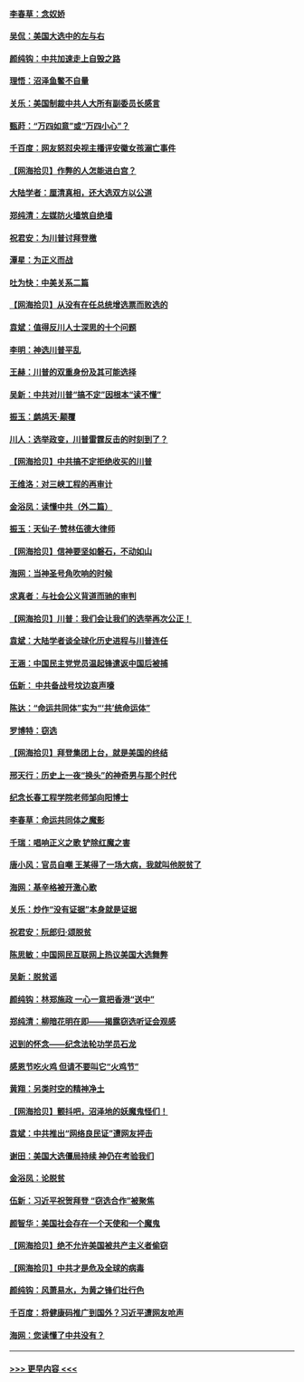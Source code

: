 #### [李春草：念奴娇](../pages/nsc993/n12607083.md?t=12100302) 
#### [吴侃：美国大选中的左与右](../pages/nsc993/n12607054.md?t=12100302) 
#### [颜纯钩：中共加速走上自毁之路](../pages/nsc993/n12606473.md?t=12100302) 
#### [理悟：沼泽鱼鳖不自量](../pages/nsc993/n12606454.md?t=12100302) 
#### [关乐：美国制裁中共人大所有副委员长感言](../pages/nsc993/n12606442.md?t=12100302) 
#### [甄莳：“万四如意”或“万四小心”？](../pages/nsc993/n12606091.md?t=12100302) 
#### [千百度：网友怒怼央视主播评安徽女孩溺亡事件](../pages/nsc993/n12605370.md?t=12100302) 
#### [【网海拾贝】作弊的人怎能进白宫？](../pages/nsc993/n12603546.md?t=12100302) 
#### [大陆学者：厘清真相，还大选双方以公道](../pages/nsc993/n12603475.md?t=12100302) 
#### [郑纯清：左媒防火墙筑自绝墙](../pages/nsc993/n12602226.md?t=12100302) 
#### [祝君安：为川普讨拜登檄](../pages/nsc993/n12602199.md?t=12100302) 
#### [潭星：为正义而战](../pages/nsc993/n12600926.md?t=12100302) 
#### [吐为快：中美关系二篇](../pages/nsc993/n12600908.md?t=12100302) 
#### [【网海拾贝】从没有在任总统增选票而败选的](../pages/nsc993/n12600435.md?t=12100302) 
#### [袁斌：值得反川人士深思的十个问题](../pages/nsc993/n12600332.md?t=12100302) 
#### [李明：神选川普平乱](../pages/nsc993/n12599751.md?t=12100302) 
#### [王赫：川普的双重身份及其可能选择](../pages/nsc993/n12599723.md?t=12100302) 
#### [吴新：中共对川普“搞不定”因根本“读不懂”](../pages/nsc993/n12599502.md?t=12100302) 
#### [振玉：鹧鸪天‧颠覆](../pages/nsc993/n12599494.md?t=12100302) 
#### [川人：选举政变，川普雷霆反击的时刻到了？](../pages/nsc993/n12599291.md?t=12100302) 
#### [【网海拾贝】中共搞不定拒绝收买的川普](../pages/nsc993/n12598955.md?t=12100302) 
#### [王维洛：对三峡工程的再审计](../pages/nsc993/n12598436.md?t=12100302) 
#### [金浴凤：读懂中共（外二篇）](../pages/nsc993/n12597943.md?t=12100302) 
#### [振玉：天仙子‧赞林伍德大律师](../pages/nsc993/n12597929.md?t=12100302) 
#### [【网海拾贝】信神要坚如磐石，不动如山](../pages/nsc993/n12597901.md?t=12100302) 
#### [海网：当神圣号角吹响的时候](../pages/nsc993/n12595891.md?t=12100302) 
#### [求真者：与社会公义背道而驰的审判](../pages/nsc993/n12595868.md?t=12100302) 
#### [【网海拾贝】川普：我们会让我们的选举再次公正！](../pages/nsc993/n12594930.md?t=12100302) 
#### [袁斌：大陆学者谈全球化历史进程与川普连任](../pages/nsc993/n12594690.md?t=12100302) 
#### [王涵：中国民主党党员温起锋遣返中国后被捕](../pages/nsc993/n12594540.md?t=12100302) 
#### [伍新： 中共备战号坟边哀声嚎](../pages/nsc993/n12593086.md?t=12100302) 
#### [陈达：“命运共同体”实为“‘共’统命运体”](../pages/nsc993/n12590865.md?t=12100302) 
#### [罗博特：窃选](../pages/nsc993/n12590619.md?t=12100302) 
#### [【网海拾贝】拜登集团上台，就是美国的终结](../pages/nsc993/n12589725.md?t=12100302) 
#### [邢天行：历史上一夜“换头”的神奇男与那个时代](../pages/nsc993/n12589424.md?t=12100302) 
#### [纪念长春工程学院老师邹向阳博士](../pages/nsc993/n12585390.md?t=12100302) 
#### [李春草：命运共同体之魔影](../pages/nsc993/n12585026.md?t=12100302) 
#### [千瑞：唱响正义之歌 铲除红魔之害](../pages/nsc993/n12585002.md?t=12100302) 
#### [唐小风：官员自嘲 王某得了一场大病，我就叫他脱贫了](../pages/nsc993/n12584981.md?t=12100302) 
#### [海网：基辛格被开激心歌](../pages/nsc993/n12584946.md?t=12100302) 
#### [关乐：炒作“没有证据”本身就是证据](../pages/nsc993/n12583146.md?t=12100302) 
#### [祝君安：阮郎归‧颂脱贫](../pages/nsc993/n12583119.md?t=12100302) 
#### [陈思敏：中国网民互联网上热议美国大选舞弊](../pages/nsc993/n12582845.md?t=12100302) 
#### [吴新：脱贫谣](../pages/nsc993/n12580839.md?t=12100302) 
#### [颜纯钩：林郑施政 一心一意把香港“送中”](../pages/nsc993/n12580805.md?t=12100302) 
#### [郑纯清：柳暗花明在即——揭露窃选听证会观感](../pages/nsc993/n12580795.md?t=12100302) 
#### [迟到的怀念——纪念法轮功学员石龙](../pages/nsc993/n12580245.md?t=12100302) 
#### [感恩节吃火鸡  但请不要叫它“火鸡节”](../pages/nsc993/n12580252.md?t=12100302) 
#### [黄翔：另类时空的精神净土](../pages/nsc993/n12578638.md?t=12100302) 
#### [【网海拾贝】颤抖吧，沼泽地的妖魔鬼怪们！](../pages/nsc993/n12578552.md?t=12100302) 
#### [袁斌：中共推出“网络良民证”遭网友抨击](../pages/nsc993/n12578511.md?t=12100302) 
#### [谢田：美国大选僵局持续 神仍在考验我们](../pages/nsc993/n12577432.md?t=12100302) 
#### [金浴凤：论脱贫](../pages/nsc993/n12576386.md?t=12100302) 
#### [伍新：习近平祝贺拜登 “窃选合作”被聚焦](../pages/nsc993/n12576358.md?t=12100302) 
#### [颜智华：美国社会存在一个天使和一个魔鬼](../pages/nsc993/n12574299.md?t=12100302) 
#### [【网海拾贝】绝不允许美国被共产主义者偷窃](../pages/nsc993/n12573396.md?t=12100302) 
#### [【网海拾贝】中共才是危及全球的病毒](../pages/nsc993/n12571204.md?t=12100302) 
#### [颜纯钩：风萧易水，为黄之锋们壮行色](../pages/nsc993/n12571487.md?t=12100302) 
#### [千百度：将健康码推广到国外？习近平遭网友呛声](../pages/nsc993/n12570808.md?t=12100302) 
#### [海网：您读懂了中共没有？](../pages/nsc993/n12570487.md?t=12100302) 

----
#### [ >>> 更早内容 <<< ](../indexes/nsc993-earlier.md)
